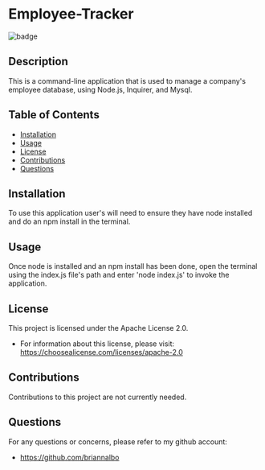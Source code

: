 # Employee-Tracker


![badge](https://img.shields.io/badge/license-Apache_License_2.0-purple)


  ## Description
  This is a command-line application that is used to manage a company's employee database, using Node.js, Inquirer, and Mysql.

  ## Table of Contents
  - [Installation](#installation)
  - [Usage](#usage)
  - [License](#license)
  - [Contributions](#contributions)
  - [Questions](#questions)

  ## Installation
  To use this application user's will need to ensure they have node installed and do an npm install in the terminal.

  ## Usage
  Once node is installed and an npm install has been done, open the terminal using the index.js file's path and enter 'node index.js' to invoke the application.

  ## License
This project is licensed under the Apache License 2.0.
- For information about this license, please visit: https://choosealicense.com/licenses/apache-2.0

## Contributions
  Contributions to this project are not currently needed.

  ## Questions
  For any questions or concerns, please refer to my github account:
- https://github.com/briannalbo
